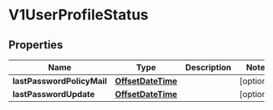 # V1UserProfileStatus

## Properties
Name | Type | Description | Notes
------------ | ------------- | ------------- | -------------
**lastPasswordPolicyMail** | [**OffsetDateTime**](OffsetDateTime.md) |  |  [optional]
**lastPasswordUpdate** | [**OffsetDateTime**](OffsetDateTime.md) |  |  [optional]
